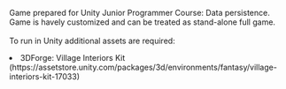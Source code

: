 Game prepared for Unity Junior Programmer Course: Data persistence.<br/>
Game is havely customized and can be treated as stand-alone full game.<br/>
<br/>
To run in Unity additional assets are required:<br/>
<lu>
<li>3DForge: Village Interiors Kit (https://assetstore.unity.com/packages/3d/environments/fantasy/village-interiors-kit-17033)</li>
</lu> 
